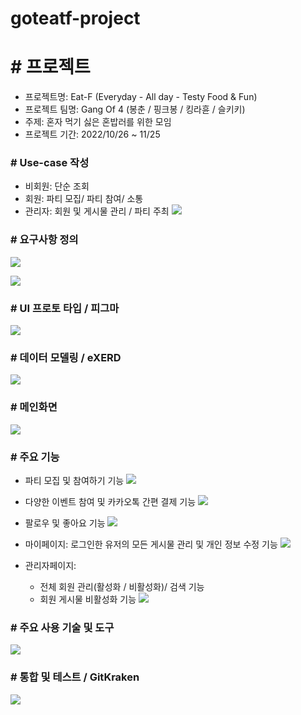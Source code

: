 # goteatf-project

# # 프로젝트
- 프로젝트명: Eat-F (Everyday - All day - Testy Food & Fun)
- 프로젝트 팀명: Gang Of 4 (봉춘 / 핑크봉 / 킹라휸 / 슬키키)
- 주제: 혼자 먹기 싫은 혼밥러를 위한 모임
- 프로젝트 기간: 2022/10/26 ~ 11/25

### # Use-case 작성
- 비회원: 단순 조회
- 회원: 파티 모집/ 파티 참여/ 소통
- 관리자: 회원 및 게시물 관리 / 파티 주최
![](https://velog.velcdn.com/images/seulgi90/post/52be8c16-e4b1-4bdf-adc6-6faa36d21f56/image.png)

### # 요구사항 정의
![](https://velog.velcdn.com/images/seulgi90/post/75569f27-8adf-45f4-a34b-4e815cad40f2/image.png)

![](https://velog.velcdn.com/images/seulgi90/post/6905b905-002b-4e6b-90b4-912334e57fc0/image.png)

### # UI 프로토 타입 / 피그마

![](https://velog.velcdn.com/images/seulgi90/post/bd7cb409-002b-484d-a6a6-62cb696a749a/image.png)

### # 데이터 모델링 / eXERD

![](https://velog.velcdn.com/images/seulgi90/post/b60c977b-236e-427a-af7b-2deb69654263/image.png)


### # 메인화면
![](https://velog.velcdn.com/images/seulgi90/post/06975976-a7b7-4cea-8591-cfa6d3a25ccd/image.png)

### # 주요 기능
- 파티 모집 및 참여하기 기능
![](https://velog.velcdn.com/images/seulgi90/post/062e1445-ca53-4062-ba45-481c7433d3ac/image.png)

- 다양한 이벤트 참여 및 카카오톡 간편 결제 기능
![](https://velog.velcdn.com/images/seulgi90/post/2d6e65cc-2d54-4ac1-906b-569a35bf1fe9/image.png)

- 팔로우 및 좋아요 기능
![](https://velog.velcdn.com/images/seulgi90/post/26db505d-303a-4045-87ed-7d8503404058/image.png)

- 마이페이지: 로그인한 유저의 모든 게시물 관리 및 개인 정보 수정 기능
![](https://velog.velcdn.com/images/seulgi90/post/cf108017-1af3-4033-abc0-2b657008e615/image.png)

- 관리자페이지: 
	- 전체 회원 관리(활성화 / 비활성화)/ 검색 기능
    - 회원 게시물 비활성화 기능
![](https://velog.velcdn.com/images/seulgi90/post/fcf1196c-9a81-4b7b-bdea-e02145e34d4e/image.png)


### # 주요 사용 기술 및 도구
![](https://velog.velcdn.com/images/seulgi90/post/6bb723bc-82d2-49b9-8479-3c1f7e33b296/image.png)



### # 통합 및 테스트 / GitKraken
![](https://velog.velcdn.com/images/seulgi90/post/ac02a433-dae2-4730-a518-3c06bb288fbc/image.png)

